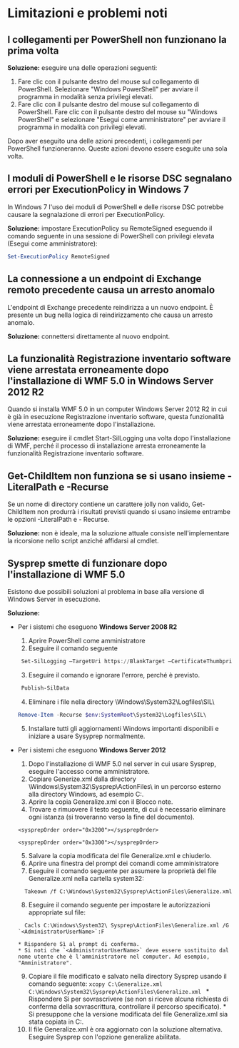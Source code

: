 # Limitazioni e problemi noti

I collegamenti per PowerShell non funzionano la prima volta
------------------------------------------------------------

**Soluzione:** eseguire una delle operazioni seguenti:

1.  Fare clic con il pulsante destro del mouse sul collegamento di PowerShell. Selezionare "Windows PowerShell" per avviare il programma in modalità senza privilegi elevati.
2.  Fare clic con il pulsante destro del mouse sul collegamento di PowerShell. Fare clic con il pulsante destro del mouse su "Windows PowerShell" e selezionare "Esegui come amministratore" per avviare il programma in modalità con privilegi elevati.

Dopo aver eseguito una delle azioni precedenti, i collegamenti per PowerShell funzioneranno. Queste azioni devono essere eseguite una sola volta.


I moduli di PowerShell e le risorse DSC segnalano errori per ExecutionPolicy in Windows 7
-------------------------------------------------------------------------------------
In Windows 7 l'uso dei moduli di PowerShell e delle risorse DSC potrebbe causare la segnalazione di errori per ExecutionPolicy.

**Soluzione:** impostare ExecutionPolicy su RemoteSigned eseguendo il comando seguente in una sessione di PowerShell con privilegi elevata (Esegui come amministratore):

```powershell
Set-ExecutionPolicy RemoteSigned
```

La connessione a un endpoint di Exchange remoto precedente causa un arresto anomalo
------------------------------------------------------------

L'endpoint di Exchange precedente reindirizza a un nuovo endpoint. È presente un bug nella logica di reindirizzamento che causa un arresto anomalo.

**Soluzione:** connettersi direttamente al nuovo endpoint.


La funzionalità Registrazione inventario software viene arrestata erroneamente dopo l'installazione di WMF 5.0 in Windows Server 2012 R2
-------------------------------------------------------------------------------------------------------------

Quando si installa WMF 5.0 in un computer Windows Server 2012 R2 in cui è già in esecuzione Registrazione inventario software, questa funzionalità viene arrestata erroneamente dopo l'installazione.

**Soluzione:** eseguire il cmdlet Start-SilLogging una volta dopo l'installazione di WMF, perché il processo di installazione arresta erroneamente la funzionalità Registrazione inventario software.

Get-ChildItem non funziona se si usano insieme -LiteralPath e -Recurse
--------------------------------------------------------------------------

Se un nome di directory contiene un carattere jolly non valido, Get-ChildItem non produrrà i risultati previsti quando si usano insieme entrambe le opzioni
-LiteralPath e - Recurse.

**Soluzione:** non è ideale, ma la soluzione attuale consiste nell'implementare la ricorsione nello script anziché affidarsi al cmdlet.


Sysprep smette di funzionare dopo l'installazione di WMF 5.0
----------------------------------------

Esistono due possibili soluzioni al problema in base alla versione di Windows Server in esecuzione.

**Soluzione:**
- Per i sistemi che eseguono **Windows Server 2008 R2**
  1.    Aprire PowerShell come amministratore
  2.    Eseguire il comando seguente
   ```powershell
    Set-SilLogging –TargetUri https://BlankTarget –CertificateThumbprint 0123456789
   ```
  3.    Eseguire il comando e ignorare l'errore, perché è previsto.
   ```powershell
    Publish-SilData
   ```
  4.    Eliminare i file nella directory \Windows\System32\Logfiles\SIL\
  ```powershell
  Remove-Item -Recurse $env:SystemRoot\System32\Logfiles\SIL\
  ```
  5.    Installare tutti gli aggiornamenti Windows importanti disponibili e iniziare a usare Sysyprep normalmente.
  
- Per i sistemi che eseguono **Windows Server 2012**
  1.    Dopo l'installazione di WMF 5.0 nel server in cui usare Sysprep, eseguire l'accesso come amministratore.
  2.    Copiare Generize.xml dalla directory \Windows\System32\Sysprep\ActionFiles\ in un percorso esterno alla directory Windows, ad esempio C:\.
  3.    Aprire la copia Generalize.xml con il Blocco note.
  4.    Trovare e rimuovere il testo seguente, di cui è necessario eliminare ogni istanza (si troveranno verso la fine del documento).
    ```
    <sysprepOrder order="0x3200"></sysprepOrder>
    
    <sysprepOrder order="0x3300"></sysprepOrder>
    ```
  5.    Salvare la copia modificata del file Generalize.xml e chiuderlo.
  6.    Aprire una finestra del prompt dei comandi come amministratore
  7.    Eseguire il comando seguente per assumere la proprietà del file Generalize.xml nella cartella system32:
    ```
      Takeown /f C:\Windows\System32\Sysprep\ActionFiles\Generalize.xml 
    ```
  8.    Eseguire il comando seguente per impostare le autorizzazioni appropriate sul file:
    ```
      Cacls C:\Windows\System32\ Sysprep\ActionFiles\Generalize.xml /G `<AdministratorUserName>`:F 
    ```
      * Rispondere Sì al prompt di conferma. 
      * Si noti che `<AdministratorUserName>` deve essere sostituito dal nome utente che è l'amministratore nel computer. Ad esempio, "Amministratore".
      
  9.    Copiare il file modificato e salvato nella directory Sysprep usando il comando seguente:
      ```
      xcopy C:\Generalize.xml C:\Windows\System32\Sysprep\ActionFiles\Generalize.xml 
      ```
      * Rispondere Sì per sovrascrivere (se non si riceve alcuna richiesta di conferma della sovrascrittura, controllare il percorso specificato).
      * Si presuppone che la versione modificata del file Generalize.xml sia stata copiata in C:\.
  10.   Il file Generalize.xml è ora aggiornato con la soluzione alternativa. Eseguire Sysprep con l'opzione generalize abilitata.



<!--HONumber=May16_HO1-->


